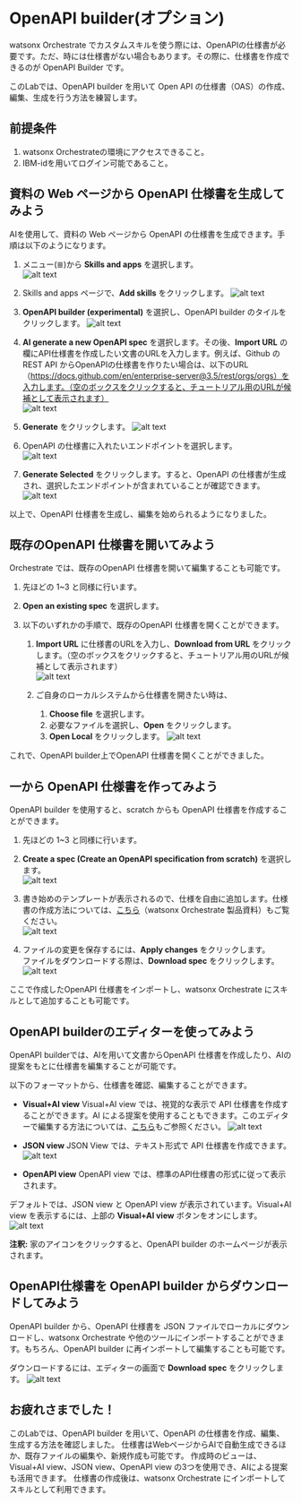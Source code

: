 # OpenAPI builder(オプション)
watsonx Orchestrate でカスタムスキルを使う際には、OpenAPIの仕様書が必要です。ただ、時には仕様書がない場合もあります。その際に、仕様書を作成できるのが OpenAPI Builder です。

このLabでは、OpenAPI builder を用いて Open API の仕様書（OAS）の作成、編集、生成を行う方法を練習します。

## 前提条件
 1. watsonx Orchestrateの環境にアクセスできること。
 2. IBM-idを用いてログイン可能であること。

## 資料の Web ページから OpenAPI 仕様書を生成してみよう
 AIを使用して、資料の Web ページから OpenAPI の仕様書を生成できます。手順は以下のようになります。

 1. メニュー(≣)から **Skills and apps** を選択します。  
![alt text](OpenAPI_images/image.png)

 2. Skills and apps ページで、**Add skills** をクリックします。
 ![alt text](OpenAPI_images/スクリーンショット_26-5-2024_2314_dl.watson-orchestrate.ibm.com.jpeg)

 3. **OpenAPI builder (experimental)** を選択し、OpenAPI builder のタイルをクリックします。
 ![alt text](OpenAPI_images/image-1.png)

 4. **AI generate a new OpenAPI spec** を選択します。その後、**Import URL** の欄にAPI仕様書を作成したい文書のURLを入力します。例えば、Github の REST API からOpenAPIの仕様書を作りたい場合は、以下のURL（https://docs.github.com/en/enterprise-server@3.5/rest/orgs/orgs）を入力します。（空のボックスをクリックすると、チュートリアル用のURLが候補として表示されます）  
 ![alt text](OpenAPI_images/image-4.png)  

 5. **Generate** をクリックします。
 ![alt text](OpenAPI_images/スクリーンショット_27-5-2024_04412_oasbuilder.1add1oqz38qy.us-south.codeengine.appdomain.cloud-1.jpeg)

 6. OpenAPI の仕様書に入れたいエンドポイントを選択します。  
 ![alt text](OpenAPI_images/image-2.png)

 7. **Generate Selected** をクリックします。すると、OpenAPI の仕様書が生成され、選択したエンドポイントが含まれていることが確認できます。
 ![alt text](OpenAPI_images/image-3.png)

以上で、OpenAPI 仕様書を生成し、編集を始められるようになりました。

## 既存のOpenAPI 仕様書を開いてみよう
Orchestrate では、既存のOpenAPI 仕様書を開いて編集することも可能です。

 1. 先ほどの 1~3 と同様に行います。

 2. **Open an existing spec** を選択します。

 3. 以下のいずれかの手順で、既存のOpenAPI 仕様書を開くことができます。
    1. **Import URL** に仕様書のURLを入力し、**Download from URL** をクリックします。（空のボックスをクリックすると、チュートリアル用のURLが候補として表示されます）  
     ![alt text](OpenAPI_images/image-5.png)

    2. ご自身のローカルシステムから仕様書を開きたい時は、
        1. **Choose file** を選択します。
        2. 必要なファイルを選択し、**Open** をクリックします。
        3. **Open Local** をクリックします。
     ![alt text](OpenAPI_images/image-6.png)
    
これで、OpenAPI builder上でOpenAPI 仕様書を開くことができました。

## 一から OpenAPI 仕様書を作ってみよう
OpenAPI builder を使用すると、scratch からも OpenAPI 仕様書を作成することができます。

 1. 先ほどの 1~3 と同様に行います。

 2. **Create a spec (Create an OpenAPI specification from scratch)** を選択します。  
 ![alt text](OpenAPI_images/スクリーンショット_27-5-2024_74957_oasbuilder.1add1oqz38qy.us-south.codeengine.appdomain.cloud.jpeg)

 3. 書き始めのテンプレートが表示されるので、仕様を自由に追加します。仕様書の作成方法については、[こちら](https://www.ibm.com/docs/ja/watson-orchestrate?topic=skills-creating-openapi-specifications)（watsonx Orchestrate 製品資料）もご覧ください。  
 ![alt text](OpenAPI_images/image-7.png)

 4. ファイルの変更を保存するには、**Apply changes** をクリックします。  
 ファイルをダウンロードする際は、**Download spec** をクリックします。
 ![alt text](OpenAPI_images/スクリーンショット_27-5-2024_75956_oasbuilder.1add1oqz38qy.us-south.codeengine.appdomain.cloud.jpeg)

ここで作成したOpenAPI 仕様書をインポートし、watsonx Orchestrate にスキルとして追加することも可能です。

## OpenAPI builderのエディターを使ってみよう
OpenAPI builderでは、AIを用いて文書からOpenAPI 仕様書を作成したり、AIの提案をもとに仕様書を編集することが可能です。

以下のフォーマットから、仕様書を確認、編集することができます。

- **Visual+AI view**
 Visual+AI view では、視覚的な表示で API 仕様書を作成することができます。AI による提案を使用することもできます。このエディターで編集する方法については、[こちら](https://www.ibm.com/docs/ja/watson-orchestrate?topic=builder-using-visual-editor-in-openapi)もご参照ください。
 ![alt text](OpenAPI_images/image-9.png)

- **JSON view**
 JSON View では、テキスト形式で API 仕様書を作成できます。
 ![alt text](OpenAPI_images/image-10.png)

- **OpenAPI view**
 OpenAPI view では、標準のAPI仕様書の形式に従って表示されます。

デフォルトでは、JSON view と OpenAPI view が表示されています。Visual+AI view を表示するには、上部の **Visual+AI view** ボタンをオンにします。  
![alt text](OpenAPI_images/image-12.png)

**注釈:** 家のアイコンをクリックすると、OpenAPI builder のホームページが表示されます。

## OpenAPI仕様書を OpenAPI builder からダウンロードしてみよう
OpenAPI builder から、OpenAPI 仕様書を JSON ファイルでローカルにダウンロードし、watsonx Orchestrate や他のツールにインポートすることができます。もちろん、OpenAPI builder に再インポートして編集することも可能です。

ダウンロードするには、エディターの画面で **Download spec** をクリックします。
![alt text](OpenAPI_images/image-13.png)

## お疲れさまでした！
このLabでは、OpenAPI builder を用いて、OpenAPI の仕様書を作成、編集、生成する方法を確認しました。
仕様書はWebページからAIで自動生成できるほか、既存ファイルの編集や、新規作成も可能です。
作成時のビューは、Visual+AI view、JSON view、OpenAPI view の3つを使用でき、AIによる提案も活用できます。
仕様書の作成後は、watsonx Orchestrate にインポートしてスキルとして利用できます。